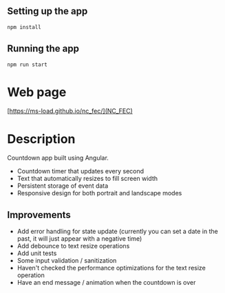 ## Setting up the app

```bash
npm install
```

## Running the app

```bash
npm run start
```

# Web page

[https://ms-load.github.io/nc_fec/](NC_FEC)

# Description

Countdown app built using Angular.

- Countdown timer that updates every second
- Text that automatically resizes to fill screen width
- Persistent storage of event data
- Responsive design for both portrait and landscape modes

## Improvements

- Add error handling for state update (currently you can set a date in the past, it will just appear
  with a negative time)
- Add debounce to text resize operations
- Add unit tests
- Some input validation / sanitization
- Haven't checked the performance optimizations for the text resize operation
- Have an end message / animation when the countdown is over
